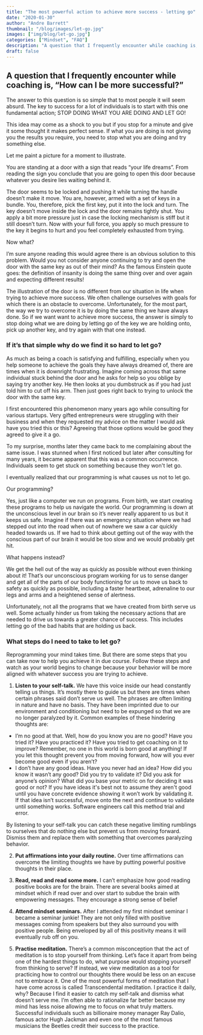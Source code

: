 ```yaml
---
title: "The most powerful action to achieve more success - letting go"
date: "2020-01-30"
author: "Andre Barrett"
thumbnail: "/blog/images/let-go.jpg"
images: ["img/blog/let-go.jpg"]
categories: ["Mindset", "FAQ"]
description: "A question that I frequently encounter while coaching is, “How can I be more successful?” The answer to this question is so simple that to most people it will seem absurd."
draft: false
---
```



## A question that I frequently encounter while coaching is, “How can I be more successful?”

The answer to this question is so simple that to most people it will seem absurd. The key to success for a lot of individuals is to start with this one fundamental action; STOP DOING WHAT YOU ARE DOING AND LET GO!


This idea may come as a shock to you but if you stop for a minute and give it some thought it makes perfect sense. If what you are doing is not giving you the results you require, you need to stop what you are doing and try something else.


Let me paint a picture for a moment to illustrate.

You are standing at a door with a sign that reads “your life dreams”. From reading the sign you conclude that you are going to open this door because whatever you desire lies waiting behind it.


The door seems to be locked and pushing it while turning the handle doesn’t make it move. You are, however, armed with a set of keys in a bundle. You, therefore, pick the first key, put it into the lock and turn. The key doesn’t move inside the lock and the door remains tightly shut. You apply a bit more pressure just in case the locking mechanism is stiff but it still doesn’t turn. Now with your full force, you apply so much pressure to the key it begins to hurt and you feel completely exhausted from trying.


Now what?


I’m sure anyone reading this would agree there is an obvious solution to this problem. Would you not consider anyone continuing to try and open the door with the same key as out of their mind? As the famous Einstein quote goes: the definition of insanity is doing the same thing over and over again and expecting different results!


The illustration of the door is no different from our situation in life when trying to achieve more success. We often challenge ourselves with goals for which there is an obstacle to overcome. Unfortunately, for the most part, the way we try to overcome it is by doing the same thing we have always done. So if we want want to achieve more success, the answer is simply to stop doing what we are doing by letting go of the key we are holding onto, pick up another key, and try again with that one instead.


### If it’s that simple why do we find it so hard to let go?


As much as being a coach is satisfying and fulfilling, especially when you help someone to achieve the goals they have always dreamed of, there are times when it is downright frustrating. Imagine coming across that same individual stuck behind the door and he asks for help so you oblige by saying try another key. He then looks at you dumbstruck as if you had just told him to cut off his arm. Then just goes right back to trying to unlock the door with the same key.


I first encountered this phenomenon many years ago while consulting for various startups. Very gifted entrepreneurs were struggling with their business and when they requested my advice on the matter I would ask have you tried this or this? Agreeing that those options would be good they agreed to give it a go.


To my surprise, months later they came back to me complaining about the same issue. I was stunned when I first noticed but later after consulting for many years, it became apparent that this was a common occurrence. Individuals seem to get stuck on something because they won't let go.


I eventually realized that our programming is what causes us not to let go.


Our programming?


Yes, just like a computer we run on programs. From birth, we start creating these programs to help us navigate the world. Our programming is down at the unconscious level in our brain so it’s never really apparent to us but it keeps us safe. Imagine if there was an emergency situation where we had stepped out into the road when out of nowhere we saw a car quickly headed towards us. If we had to think about getting out of the way with the conscious part of our brain it would be too slow and we would probably get hit.


What happens instead?


We get the hell out of the way as quickly as possible without even thinking about it! That’s our unconscious program working for us to sense danger and get all of the parts of our body functioning for us to move us back to safety as quickly as possible, including a faster heartbeat, adrenaline to our legs and arms and a heightened sense of alertness.


Unfortunately, not all the programs that we have created from birth serve us well. Some actually hinder us from taking the necessary actions that are needed to drive us towards a greater chance of success. This includes letting go of the bad habits that are holding us back.


### What steps do I need to take to let go?


Reprogramming your mind takes time. But there are some steps that you can take now to help you achieve it in due course. Follow these steps and watch as your world begins to change because your behavior will be more aligned with whatever success you are trying to achieve.


1.  **Listen to your self-talk.** We have this voice inside our head constantly telling us things. It’s mostly there to guide us but there are times when certain phrases said don’t serve us well. The phrases are often limiting in nature and have no basis. They have been imprinted due to our environment and conditioning but need to be expunged so that we are no longer paralyzed by it. Common examples of these hindering thoughts are:

-   I’m no good at that. Well, how do you know you are no good? Have you tried it? Have you practiced it? Have you tried to get coaching on it to improve? Remember, no one in this world is born good at anything! If you let this thought prevent you from moving forward, how will you ever become good even if you aren’t?
-   I don’t have any good ideas. Have you never had an idea? How did you know it wasn’t any good? Did you try to validate it? Did you ask for anyone’s opinion? What did you base your metric on for deciding it was good or not? If you have ideas it's best not to assume they aren't good until you have concrete evidence showing it won’t work by validating it. If that idea isn’t successful, move onto the next and continue to validate until something works. Software engineers call this method trial and error.

  

By listening to your self-talk you can catch these negative limiting rumblings to ourselves that do nothing else but prevent us from moving forward. Dismiss them and replace them with something that overcomes paralyzing behavior.

  

2.  **Put affirmations into your daily routine.** Over time affirmations can overcome the limiting thoughts we have by putting powerful positive thoughts in their place.

  

3.  **Read, read and read some more.** I can’t emphasize how good reading positive books are for the brain. There are several books aimed at mindset which if read over and over start to subdue the brain with empowering messages. They encourage a strong sense of belief



4.  **Attend mindset seminars.** After I attended my first mindset seminar I became a seminar junkie! They are not only filled with positive messages coming from speakers but they also surround you with positive people. Being enveloped by all of this positivity means it will eventually rub off on you.

  

5.  **Practise meditation.** There’s a common misconception that the act of meditation is to stop yourself from thinking. Let’s face it apart from being one of the hardest things to do, what purpose would stopping yourself from thinking to serve? If instead, we view meditation as a tool for practicing how to control our thoughts there would be less on an excuse not to embrace it. One of the most powerful forms of meditation that I have come across is called Transcendental meditation. I practice it daily, why? Because I find it easier to catch my self-talk and dismiss what doesn’t serve me. I’m often able to rationalize far better because my mind has less noise allowing me to focus on what truly matters. Successful individuals such as billionaire money manager Ray Dalio, famous actor Hugh Jackman and even one of the most famous musicians the Beetles credit their success to the practice.

